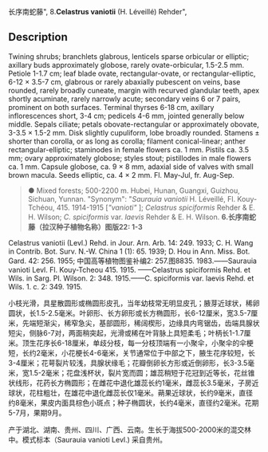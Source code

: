长序南蛇藤",
8.**Celastrus vaniotii** (H. Léveillé) Rehder",

## Description
Twining shrubs; branchlets glabrous, lenticels sparse orbicular or elliptic; axillary buds approximately globose, rarely ovate-orbicular, 1.5-2.5 mm. Petiole 1-1.7 cm; leaf blade ovate, rectangular-ovate, or rectangular-elliptic, 6-12 × 3.5-7 cm, glabrous or rarely abaxially pubescent on veins, base rounded, rarely broadly cuneate, margin with recurved glandular teeth, apex shortly acuminate, rarely narrowly acute; secondary veins 6 or 7 pairs, prominent on both surfaces. Terminal thyrses 6-18 cm, axillary inflorescences short, 3-4 cm; pedicels 4-6 mm, jointed generally below middle. Sepals ciliate; petals obovate-rectangular or approximately obovate, 3-3.5 × 1.5-2 mm. Disk slightly cupuliform, lobe broadly rounded. Stamens ± shorter than corolla, or as long as corolla; filament conical-linear; anther rectangular-elliptic; staminodes in female flowers ca. 1 mm. Pistils ca. 3.5 mm; ovary approximately globose; styles stout; pistillodes in male flowers ca. 1 mm. Capsule globose, ca. 9 × 8 mm, adaxial side of valves with small brown macula. Seeds elliptic, ca. 4 × 2 mm. Fl. May-Jul, fr. Aug-Sep.

> ● Mixed forests; 500-2200 m. Hubei, Hunan, Guangxi, Guizhou, Sichuan, Yunnan.
  "Synonym": "*Saurauia vaniotii* H. Léveillé, Fl. Kouy-Tchéou, 415. 1914-1915 [*\"vanioti\"* ]; *Celastrus spiciformis* Rehder &amp; E. H. Wilson; *C. spiciformis* var. *laevis* Rehder &amp; E. H. Wilson.
**6.长序南蛇藤（拉汉种子植物名称）图版22: 1-3**

Celastrus vaniotii (Levl.) Rehd. in Jour. Arn. Arb. 14: 249. 1933; C. H. Wang in Contrib. Bot. Surv. N.-W. China 1 (1): 65. 1939; D. Hou in Ann. Miss. Bot. Gard. 42: 256. 1955; 中国高等植物图鉴补编2: 257.图8835. 1983.——Saurauia vanioti Levl. Fl. Kouy-Tcheou 415. 1915. ——Celastrus spiciformis Rehd. et Wils. in Sarg. Pl. Wilson. 2: 348. 1915.——C. spiciformis var. laevis Rehd. et Wils. 1. c. 2: 349. 1915.

小枝光滑，具星散圆形或椭圆形皮孔，当年幼枝常无明显皮孔；腋芽近球状，稀卵圆状，长1.5-2.5毫米。叶卵形、长方卵形或长方椭圆形，长6-12厘米，宽3.5-7厘米，先端短渐尖，稀窄急尖，基部圆形，稀阔楔形，边缘具内弯锯齿，齿端具腺状短尖，侧脉6-7对，两面稍突起，光滑或稀在叶背脉上具短柔毛；叶柄长1-1.7厘米。顶生花序长6-18厘米，单歧分枝，每一分枝顶端有一小聚伞，小聚伞的伞梗短，长约2毫米，小花梗长4-6毫米，关节通常位于中部之下，腋生花序较短，长3-4厘米；花萼裂片较浅，具腺状缘毛；花瓣倒卵长方形或近倒卵形，长3-3.5毫米，宽1.5-2毫米；花盘浅杯状，裂片宽而圆；雄蕊稍短于花冠到近等长，花丝锥状线形，花药长方椭圆形；在雌花中退化雄蕊长约1毫米，雌蕊长3.5毫米，子房近球状，花柱粗壮，在雄花中退化雌蕊长仅1毫米。蒴果近球状，长约9毫米，直径约8毫米，果皮内面具棕色小斑点；种子椭圆状，长约4毫米，直径约2毫米。花期5-7月，果期9月。

产于湖北、湖南、贵州、四川、广西、云南。生长于海拔500-2000米的混交林中。模式标本（Saurauia vanioti Levl.) 采自贵州。
